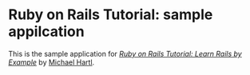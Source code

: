 # Ruby on Rails Tutorial: sample appilcation

This is the sample application for 
[*Ruby on Rails Tutorial: Learn Rails by Example*](http://railstutorial.org/)
by [Michael Hartl](http://michaelhartl.com/).

